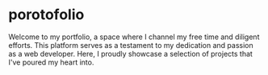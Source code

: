 # porotofolio
Welcome to my portfolio, a space where I channel my free time and diligent efforts. This platform serves as a testament to my dedication and passion as a web developer. Here, I proudly showcase a selection of projects that I've poured my heart into. 
